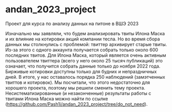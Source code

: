 # andan_2023_project
Проект для курса по анализу данных на питоне в ВШЭ 2023

Изначально мы заявляли, что будем анализировать твиты Илона Маска и их влияние на котировки акций компании тесла. Но во время сбора данных мы столкнулись с проблемой: твиттер архивирует старые твиты. Из-за этого с одного аккаунта получается собрать только около 600 последних твитов. Для Илона Маска, который является очень активным пользователем твиттера (всего у него около 25 тысяч публикаций) это означает, что получится собрать данные только до ноября 2022 года. Бирживые котировки доступны только для будних и непраздничных дней. В итоге, у нас оставалось порядка 250 наблюдений (замэтченных твиттов и котировок). Мы посчитали, что этого недостаточно для хорошего проекта, поэтому мы решили сменить тему проекта. Несистематизированные (и незаконченные) результаты работы с твитами Илона Маска можно найти по ссылке (https://github.com/Pash1i/andan_2023_project/tree/do_not_need).
